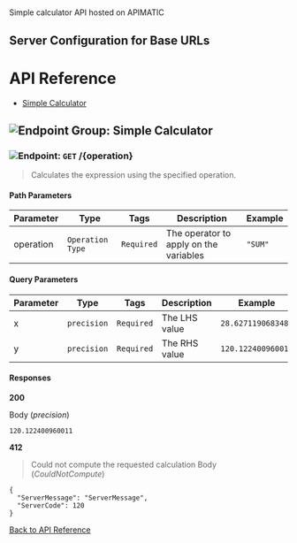 # 

Simple calculator API hosted on APIMATIC



## Server Configuration for Base URLs







# <a name="api_reference"></a>API Reference

* [Simple Calculator](#simple_calculator)

## <a name="simple_calculator"></a>![Endpoint Group: ](https://apidocs.io/img/class.png "Simple Calculator") Simple Calculator


### <a name="calculate"></a>![Endpoint: ](https://apidocs.io/img/method.png "Calculate") `GET` /{operation}

> Calculates the expression using the specified operation.



#### Path Parameters
| Parameter | Type | Tags | Description | Example |
|-----------|------| ---- |-------------| ------- |
| operation | `Operation Type` |  ``` Required ```  | The operator to apply on the variables | `"SUM"` | 

#### Query Parameters
| Parameter | Type | Tags | Description | Example |
|-----------|------| ---- |-------------| ------- |
| x | `precision` |  ``` Required ```  | The LHS value | `28.6271190683484` | 
| y | `precision` |  ``` Required ```  | The RHS value | `120.122400960011` | 

#### Responses
**200** 

Body (_precision_) 
```
120.122400960011
```


**412** 

> Could not compute the requested calculation
Body (_CouldNotCompute_) 
```
{
  "ServerMessage": "ServerMessage",
  "ServerCode": 120
}
```


[Back to API Reference](#api_reference)

